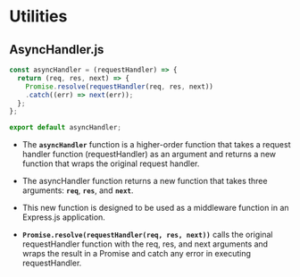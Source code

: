# Utilities
## AsyncHandler.js
```js
const asyncHandler = (requestHandler) => {
  return (req, res, next) => {
    Promise.resolve(requestHandler(req, res, next))
    .catch((err) => next(err));
  };
};

export default asyncHandler;
```
- The **`asyncHandler`** function is a higher-order function that takes a request handler function (requestHandler) as an argument and returns a new function that wraps the original request handler.

- The asyncHandler function returns a new function that takes three arguments: **`req`**, **`res`**, and **`next`**.
- This new function is designed to be used as a middleware function in an Express.js application.
- **`Promise.resolve(requestHandler(req, res, next))`** calls the original requestHandler function with the req, res, and next arguments and wraps the result in a Promise and catch any error in executing requestHandler.